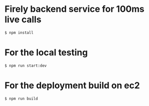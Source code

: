 # Firely backend service for 100ms live calls

```bash
$ npm install
```

# For the local testing

```bash
$ npm run start:dev
```

# For the deployment build on ec2

```bash
$ npm run build
```
